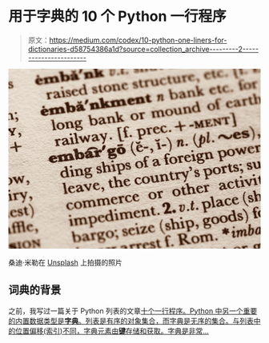 # 用于字典的 10 个 Python 一行程序

> 原文：<https://medium.com/codex/10-python-one-liners-for-dictionaries-d58754386a1d?source=collection_archive---------2----------------------->

![](img/a2f895f671ad0b3d69a3d0d16e2d26f2.png)

桑迪·米勒在 [Unsplash](https://unsplash.com?utm_source=medium&utm_medium=referral) 上拍摄的照片

## 词典的背景

之前，我写过一篇关于 Python 列表的文章[十个一行程序。Python 中另一个重要的内置数据类型是**字典**。列表是有序的对象集合，而字典是无序的集合。与列表中的位置偏移(索引)不同，字典元素由**键**存储和获取。字典是非常…](https://shenge86.medium.com/10-python-one-liners-for-lists-da92acf0130a)